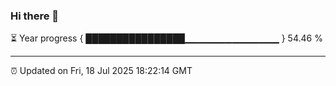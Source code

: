 ### Hi there 👋

⏳ Year progress { ████████████████▁▁▁▁▁▁▁▁▁▁▁▁▁▁ } 54.46 %

---

⏰ Updated on Fri, 18 Jul 2025 18:22:14 GMT
